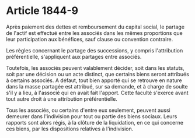 # Article 1844-9

Après paiement des dettes et remboursement du capital social, le partage de l'actif est effectué entre les associés dans les mêmes proportions que leur participation aux bénéfices, sauf clause ou convention contraire.

Les règles concernant le partage des successions, y compris l'attribution préférentielle, s'appliquent aux partages entre associés.

Toutefois, les associés peuvent valablement décider, soit dans les statuts, soit par une décision ou un acte distinct, que certains biens seront attribués à certains associés. A défaut, tout bien apporté qui se retrouve en nature dans la masse partagée est attribué, sur sa demande, et à charge de soulte s'il y a lieu, à l'associé qui en avait fait l'apport. Cette faculté s'exerce avant tout autre droit à une attribution préférentielle.

Tous les associés, ou certains d'entre eux seulement, peuvent aussi demeurer dans l'indivision pour tout ou partie des biens sociaux. Leurs rapports sont alors régis, à la clôture de la liquidation, en ce qui concerne ces biens, par les dispositions relatives à l'indivision.
